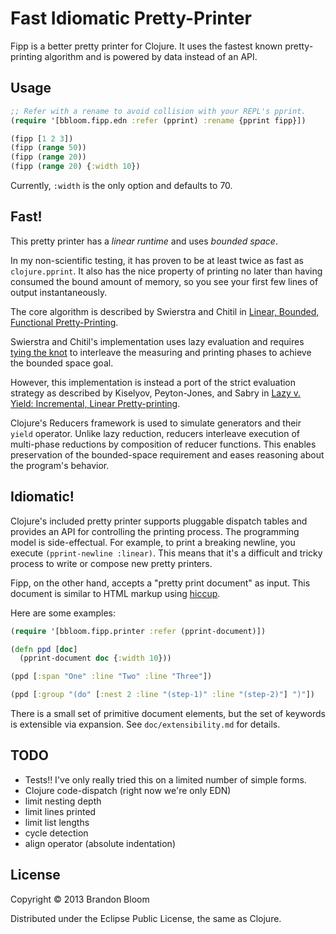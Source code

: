 # Fast Idiomatic Pretty-Printer

Fipp is a better pretty printer for Clojure.  It uses the fastest known
pretty-printing algorithm and is powered by data instead of an API.


## Usage

```clojure
;; Refer with a rename to avoid collision with your REPL's pprint.
(require '[bbloom.fipp.edn :refer (pprint) :rename {pprint fipp}])

(fipp [1 2 3])
(fipp (range 50))
(fipp (range 20))
(fipp (range 20) {:width 10})
```

Currently, `:width` is the only option and defaults to 70.


## Fast!

This pretty printer has a *linear runtime* and uses *bounded space*.

In my non-scientific testing, it has proven to be at least twice as fast as
`clojure.pprint`.  It also has the nice property of printing no later than
having consumed the bound amount of memory, so you see your first few lines of
output instantaneously.

The core algorithm is described by Swierstra and Chitil in
[Linear, Bounded, Functional Pretty-Printing](http://kar.kent.ac.uk/24041/1/LinearOlaf.pdf).

Swierstra and Chitil's implementation uses lazy evaluation and requires
[tying the knot](http://www.haskell.org/haskellwiki/Tying_the_Knot) to
interleave the measuring and printing phases to achieve the bounded space goal.

However, this implementation is instead a port of the strict evaluation
strategy as described by Kiselyov, Peyton-Jones, and Sabry in
[Lazy v. Yield: Incremental, Linear Pretty-printing](http://www.cs.indiana.edu/~sabry/papers/yield-pp.pdf).

Clojure's Reducers framework is used to simulate generators and their `yield`
operator. Unlike lazy reduction, reducers interleave execution of multi-phase
reductions by composition of reducer functions. This enables preservation of
the bounded-space requirement and eases reasoning about the program's behavior.


## Idiomatic!

Clojure's included pretty printer supports pluggable dispatch tables and
provides an API for controlling the printing process. The programming model
is side-effectual. For example, to print a breaking newline, you execute
`(pprint-newline :linear)`. This means that it's a difficult and tricky
process to write or compose new pretty printers.

Fipp, on the other hand, accepts a "pretty print document" as input. This
document is similar to HTML markup using [hiccup](https://github.com/weavejester/hiccup).

Here are some examples:

```clojure
(require '[bbloom.fipp.printer :refer (pprint-document)])

(defn ppd [doc]
  (pprint-document doc {:width 10}))

(ppd [:span "One" :line "Two" :line "Three"])

(ppd [:group "(do" [:nest 2 :line "(step-1)" :line "(step-2)"] ")"])
```

There is a small set of primitive document elements, but the set of keywords
is extensible via expansion.  See `doc/extensibility.md` for details.


## TODO

- Tests!! I've only really tried this on a limited number of simple forms.
- Clojure code-dispatch (right now we're only EDN)
- limit nesting depth
- limit lines printed
- limit list lengths
- cycle detection
- align operator (absolute indentation)

## License

Copyright © 2013 Brandon Bloom

Distributed under the Eclipse Public License, the same as Clojure.
